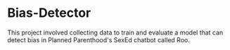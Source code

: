 # Bias-Detector
This project involved collecting data to train and evaluate a model that can detect bias in Planned Parenthood's SexEd chatbot called Roo.
